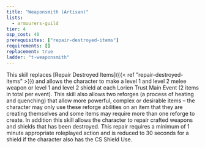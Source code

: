 ```yaml
---
title: "Weaponsmith (Artisan)"
lists:
  - armourers-guild
tier: 4
osp_cost: 40
prerequisites: ["repair-destroyed-items"]
requirements: []
replacement: true
ladder: "t-weaponsmith"
---
```


This skill replaces [Repair Destroyed Items]({{< ref "repair-destroyed-items" >}}) and allows the character to make a level 1 and level 2 melee weapon or level 1 and level 2 shield at each Lorien Trust Main Event (2 items in total per event). This skill also allows two reforges (a process of heating and quenching) that allow more powerful, complex or desirable items – the character may only use these reforge abilities on an item that they are creating themselves and some items may require more than one reforge to create. In addition this skill allows the character to repair crafted weapons and shields that has been destroyed. This repair requires a minimum of 1 minute appropriate roleplayed action and is reduced to 30 seconds for a shield if the character also has the CS Shield Use.
